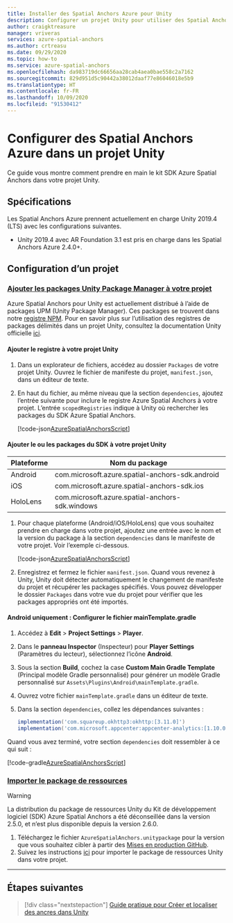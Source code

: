 ```yaml
---
title: Installer des Spatial Anchors Azure pour Unity
description: Configurer un projet Unity pour utiliser des Spatial Anchors Azure
author: craigktreasure
manager: vriveras
services: azure-spatial-anchors
ms.author: crtreasu
ms.date: 09/29/2020
ms.topic: how-to
ms.service: azure-spatial-anchors
ms.openlocfilehash: da983719dc66656aa28cab4aea0bae558c2a7162
ms.sourcegitcommit: 829d951d5c90442a38012daaf77e86046018e5b9
ms.translationtype: HT
ms.contentlocale: fr-FR
ms.lasthandoff: 10/09/2020
ms.locfileid: "91530412"
---
```

# <a name="configuring-azure-spatial-anchors-in-a-unity-project"></a>Configurer des Spatial Anchors Azure dans un projet Unity

Ce guide vous montre comment prendre en main le kit SDK Azure Spatial Anchors dans votre projet Unity.

## <a name="requirements"></a>Spécifications

Les Spatial Anchors Azure prennent actuellement en charge Unity 2019.4 (LTS) avec les configurations suivantes.

* Unity 2019.4 avec AR Foundation 3.1 est pris en charge dans les Spatial Anchors Azure 2.4.0+.

## <a name="configuring-a-project"></a>Configuration d’un projet

### <a name="add-the-unity-package-manager-packages-to-your-project"></a>[Ajouter les packages Unity Package Manager à votre projet](#tab/UPMPackage)

Azure Spatial Anchors pour Unity est actuellement distribué à l’aide de packages UPM (Unity Package Manager). Ces packages se trouvent dans notre [registre NPM](https://bintray.com/microsoft/AzureMixedReality-NPM). Pour en savoir plus sur l’utilisation des registres de packages délimités dans un projet Unity, consultez la documentation Unity officielle [ici](https://docs.unity3d.com/Manual/upm-scoped.html).

#### <a name="add-the-registry-to-your-unity-project"></a>Ajouter le registre à votre projet Unity

1. Dans un explorateur de fichiers, accédez au dossier `Packages` de votre projet Unity. Ouvrez le fichier de manifeste du projet, `manifest.json`, dans un éditeur de texte.
2. En haut du fichier, au même niveau que la section `dependencies`, ajoutez l’entrée suivante pour inclure le registre Azure Spatial Anchors à votre projet. L’entrée `scopedRegistries` indique à Unity où rechercher les packages du SDK Azure Spatial Anchors.

    [!code-json[AzureSpatialAnchorsScript](../../../includes/spatial-anchors-unity-scoped-registry-setup.md?range=9-19&highlight=2-10)]

#### <a name="add-the-sdk-packages-to-your-unity-project"></a>Ajouter le ou les packages du SDK à votre projet Unity

| Plateforme | Nom du package                                    |
|----------|-------------------------------------------------|
| Android  | com.microsoft.azure.spatial-anchors-sdk.android |
| iOS      | com.microsoft.azure.spatial-anchors-sdk.ios     |
| HoloLens | com.microsoft.azure.spatial-anchors-sdk.windows |

1. Pour chaque plateforme (Android/iOS/HoloLens) que vous souhaitez prendre en charge dans votre projet, ajoutez une entrée avec le nom et la version du package à la section `dependencies` dans le manifeste de votre projet. Voir l’exemple ci-dessous.

    [!code-json[AzureSpatialAnchorsScript](../../../includes/spatial-anchors-unity-scoped-registry-setup.md?range=9-22&highlight=12-14)]

2. Enregistrez et fermez le fichier `manifest.json`. Quand vous revenez à Unity, Unity doit détecter automatiquement le changement de manifeste du projet et récupérer les packages spécifiés. Vous pouvez développer le dossier `Packages` dans votre vue du projet pour vérifier que les packages appropriés ont été importés.

#### <a name="android-only-configure-the-maintemplategradle-file"></a>Android uniquement : Configurer le fichier mainTemplate.gradle

1. Accédez à **Edit** > **Project Settings** > **Player**.
2. Dans le **panneau Inspector** (Inspecteur) pour **Player Settings** (Paramètres du lecteur), sélectionnez l’icône **Android**.
3. Sous la section **Build**, cochez la case **Custom Main Gradle Template** (Principal modèle Gradle personnalisé) pour générer un modèle Gradle personnalisé sur `Assets\Plugins\Android\mainTemplate.gradle`.
4. Ouvrez votre fichier `mainTemplate.gradle` dans un éditeur de texte.
5. Dans la section `dependencies`, collez les dépendances suivantes :

    ```gradle
    implementation('com.squareup.okhttp3:okhttp:[3.11.0]')
    implementation('com.microsoft.appcenter:appcenter-analytics:[1.10.0]')
    ```

Quand vous avez terminé, votre section `dependencies` doit ressembler à ce qui suit :

[!code-gradle[AzureSpatialAnchorsScript](../../../includes/spatial-anchors-unity-android-gradle-setup.md?range=9-13&highlight=3-4)]

### <a name="import-the-asset-package"></a>[Importer le package de ressources](#tab/UnityAssetPackage)

> [!WARNING]
> La distribution du package de ressources Unity du Kit de développement logiciel (SDK) Azure Spatial Anchors a été déconseillée dans la version 2.5.0, et n’est plus disponible depuis la version 2.6.0.

1. Téléchargez le fichier `AzureSpatialAnchors.unitypackage` pour la version que vous souhaitez cibler à partir des [Mises en production GitHub](https://github.com/Azure/azure-spatial-anchors-samples/releases).
2. Suivez les instructions [ici](https://docs.unity3d.com/Manual/AssetPackagesImport.html) pour importer le package de ressources Unity dans votre projet.

---

## <a name="next-steps"></a>Étapes suivantes

> [!div class="nextstepaction"]
> [Guide pratique pour Créer et localiser des ancres dans Unity](./create-locate-anchors-unity.md)
